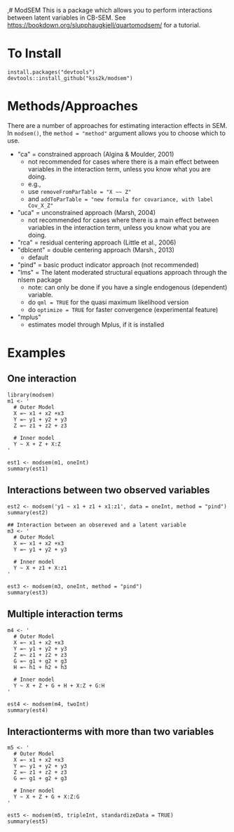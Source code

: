 ‚# ModSEM
This is a package which allows you to perform interactions between latent variables in CB-SEM. See https://bookdown.org/slupphaugkjell/quartomodsem/ for a tutorial.

# To Install 
```
install.packages("devtools")
devtools::install_github("kss2k/modsem")
```

# Methods/Approaches

There are a number of approaches for estimating interaction effects in SEM. In `modsem()`, the `method = "method"` argument allows you to choose which to use.

- "ca" = constrained approach (Algina & Moulder, 2001)
  - not recommended for cases where there is a main effect between variables in the interaction term, unless you know what you are doing.
  - e.g., 
  - use `removeFromParTable = "X ~~ Z"`
  - and `addToParTable = "new formula for covariance, with label Cov_X_Z"`
- "uca" = unconstrained approach (Marsh, 2004)
  - not recommended for cases where there is a main effect between variables in the interaction term, unless you know what you are doing. 
- "rca" = residual centering approach (Little et al., 2006)
- "dblcent" = double centering approach (Marsh., 2013)
  - default
- "pind" = basic product indicator approach (not recommended)
- "lms" = The latent moderated structural equations approach through the nlsem package
  - note: can only be done if you have a single endogenous (dependent) variable. 
  - do `qml = TRUE` for the quasi maximum likelihood version
  - do `optimize = TRUE` for faster convergence (experimental feature)
- "mplus" 
  - estimates model through Mplus, if it is installed


# Examples 

## One interaction
```
library(modsem)
m1 <- '
  # Outer Model
  X =~ x1 + x2 +x3
  Y =~ y1 + y2 + y3
  Z =~ z1 + z2 + z3
  
  # Inner model
  Y ~ X + Z + X:Z 
'

est1 <- modsem(m1, oneInt)
summary(est1)
```

## Interactions between two observed variables
```
est2 <- modsem('y1 ~ x1 + z1 + x1:z1', data = oneInt, method = "pind")
summary(est2)

## Interaction between an obsereved and a latent variable 
m3 <- '
  # Outer Model
  X =~ x1 + x2 +x3
  Y =~ y1 + y2 + y3
  
  # Inner model
  Y ~ X + z1 + X:z1 
'

est3 <- modsem(m3, oneInt, method = "pind")
summary(est3)
```

## Multiple interaction terms
```
m4 <- '
  # Outer Model
  X =~ x1 + x2 +x3
  Y =~ y1 + y2 + y3
  Z =~ z1 + z2 + z3
  G =~ g1 + g2 + g3
  H =~ h1 + h2 + h3
  
  # Inner model
  Y ~ X + Z + G + H + X:Z + G:H
'

est4 <- modsem(m4, twoInt)
summary(est4)
```

## Interactionterms with more than two variables
```
m5 <- '
  # Outer Model
  X =~ x1 + x2 +x3
  Y =~ y1 + y2 + y3
  Z =~ z1 + z2 + z3
  G =~ g1 + g2 + g3
  
  # Inner model
  Y ~ X + Z + G + X:Z:G
'

est5 <- modsem(m5, tripleInt, standardizeData = TRUE)
summary(est5)
```
